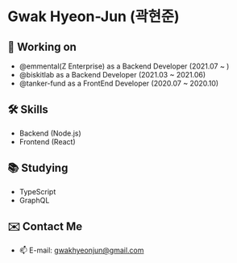 # Gwak Hyeon-Jun (곽현준)

## 🔭 Working on
- @emmental(Z Enterprise) as a Backend Developer (2021.07 ~ )
- @biskitlab as a Backend Developer (2021.03 ~ 2021.06)
- @tanker-fund as a FrontEnd Developer (2020.07 ~ 2020.10)

## 🛠 Skills

- Backend (Node.js)
- Frontend (React)

## 📚 Studying

- TypeScript
- GraphQL

## ✉️ Contact Me

- 📫 E-mail: gwakhyeonjun@gmail.com
